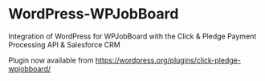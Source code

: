 # WordPress-WPJobBoard
Integration of WordPress for WPJobBoard with the Click & Pledge Payment Processing API & Salesforce CRM

Plugin now available from https://wordpress.org/plugins/click-pledge-wpjobboard/
